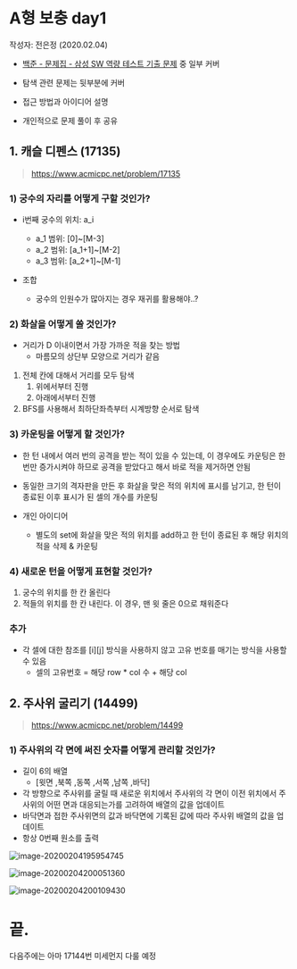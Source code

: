 # A형 보충 day1

작성자: 전은정 (2020.02.04)

- [백준 - 문제집 - 삼성 SW 역량 테스트 기출 문제](https://www.acmicpc.net/workbook/view/1152) 중 일부 커버 

- 탐색 관련 문제는 뒷부분에 커버
- 접근 방법과 아이디어 설명
- 개인적으로 문제 풀이 후 공유



## 1. 캐슬 디펜스 (17135)

> https://www.acmicpc.net/problem/17135

### 1) 궁수의 자리를 어떻게 구할 것인가?

- i번째 궁수의 위치: a_i
  - a_1 범위: [0]~[M-3]
  - a_2 범위: [a_1+1]~[M-2]
  - a_3 범위: [a_2+1]~[M-1]

- 조합

  - 궁수의 인원수가 많아지는 경우 재귀를 활용해야..?

  

### 2) 화살을 어떻게 쏠 것인가?

- 거리가 D 이내이면서 가장 가까운 적을 찾는 방법
  - 마름모의 상단부 모양으로 거리가 같음

1. 전체 칸에 대해서 거리를 모두 탐색
   1. 위에서부터 진행
   2. 아래에서부터 진행
2. BFS를 사용해서 최하단좌측부터 시계방향 순서로 탐색



### 3) 카운팅을 어떻게 할 것인가?

- 한 턴 내에서 여러 번의 공격을 받는 적이 있을 수 있는데, 이 경우에도 카운팅은 한 번만 증가시켜야 하므로 공격을 받았다고 해서 바로 적을 제거하면 안됨
- 동일한 크기의 격자판을 만든 후 화살을 맞은 적의 위치에 표시를 남기고, 한 턴이 종료된 이후 표시가 된 셀의 개수를 카운팅



- 개인 아이디어
  - 별도의 set에 화살을 맞은 적의 위치를 add하고 한 턴이 종료된 후 해당 위치의 적을 삭제 & 카운팅



### 4) 새로운 턴을 어떻게 표현할 것인가?

1. 궁수의 위치를 한 칸 올린다
2. 적들의 위치를 한 칸 내린다. 이 경우, 맨 윗 줄은 0으로 채워준다



### 추가

- 각 셀에 대한 참조를 \[i][j] 방식을 사용하지 않고 고유 번호를 매기는 방식을 사용할 수 있음
  - 셀의 고유번호 = 해당 row * col 수 + 해당 col



## 2. 주사위 굴리기 (14499)

> https://www.acmicpc.net/problem/14499

### 1) 주사위의 각 면에 써진 숫자를 어떻게 관리할 것인가?

- 길이 6의 배열
  - [윗면 ,북쪽 ,동쪽 ,서쪽 ,남쪽 ,바닥]
- 각 방향으로 주사위를 굴릴 때 새로운 위치에서 주사위의 각 면이 이전 위치에서 주사위의 어떤 면과 대응되는가를 고려하여 배열의 값을 업데이트
- 바닥면과 접한 주사위면의 값과 바닥면에 기록된 값에 따라 주사위 배열의 값을 업데이트
- 항상 0번째 원소를 출력

![image-20200204195954745](C:\Users\multicampus\Desktop\image-20200204195954745.png)

![image-20200204200051360](C:\Users\multicampus\Desktop\image-20200204200051360.png)

![image-20200204200109430](C:\Users\multicampus\Desktop\image-20200204200109430.png)



# 끝.

다음주에는 아마 17144번 미세먼지 다룰 예정